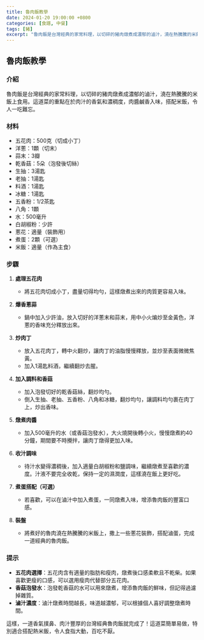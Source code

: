 ```yaml
---
title: 魯肉飯教學
date: 2024-01-20 19:00:00 +0800
categories: [食譜, 中餐]
tags: [豬] 
excerpt: "魯肉飯是台灣經典的家常料理，以切碎的豬肉燉煮成濃郁的滷汁，澆在熱騰騰的米飯上食用"
---
```


## 魯肉飯教學

### 介紹
魯肉飯是台灣經典的家常料理，以切碎的豬肉燉煮成濃郁的滷汁，澆在熱騰騰的米飯上食用。這道菜的重點在於肉汁的香氣和濃稠度，肉醬鹹香入味，搭配米飯，令人一吃難忘。

### 材料
- 五花肉：500克（切成小丁）
- 洋蔥：1顆（切末）
- 蒜末：3瓣
- 乾香菇：5朵（泡發後切絲）
- 生抽：3湯匙
- 老抽：1湯匙
- 料酒：1湯匙
- 冰糖：1湯匙
- 五香粉：1/2茶匙
- 八角：1顆
- 水：500毫升
- 白胡椒粉：少許
- 蔥花：適量（裝飾用）
- 煮蛋：2顆（可選）
- 米飯：適量（作為主食）

### 步驟

1. **處理五花肉**
   - 將五花肉切成小丁，盡量切得均勻，這樣燉煮出來的肉質更容易入味。

2. **爆香蔥蒜**
   - 鍋中加入少許油，放入切好的洋蔥末和蒜末，用中小火煸炒至金黃色，洋蔥的香味充分釋放出來。

3. **炒肉丁**
   - 放入五花肉丁，轉中火翻炒，讓肉丁的油脂慢慢釋放，並炒至表面微微焦黃。
   - 加入1湯匙料酒，繼續翻炒去腥。

4. **加入調料和香菇**
   - 加入泡發切好的乾香菇絲，翻炒均勻。
   - 倒入生抽、老抽、五香粉、八角和冰糖，翻炒均勻，讓調料均勻裹在肉丁上，炒出香味。

5. **燉煮肉醬**
   - 加入500毫升的水（或香菇泡發水），大火燒開後轉小火，慢慢燉煮約40分鐘，期間要不時攪拌，讓肉丁燉得更加入味。

6. **收汁調味**
   - 待汁水變得濃稠後，加入適量白胡椒粉和鹽調味，繼續燉煮至喜歡的濃度。汁液不要完全收乾，保持一定的濕潤度，這樣澆在飯上更好吃。

7. **煮蛋搭配（可選）**
   - 若喜歡，可以在滷汁中加入煮蛋，一同燉煮入味，增添魯肉飯的豐富口感。

8. **裝盤**
   - 將煮好的魯肉澆在熱騰騰的米飯上，撒上一些蔥花裝飾，搭配滷蛋，完成一道經典的魯肉飯。

### 提示
- **五花肉選擇**：五花肉含有適量的脂肪和瘦肉，燉煮後口感柔軟且不乾柴。如果喜歡更瘦的口感，可以選用瘦肉代替部分五花肉。
- **香菇泡發水**：泡發乾香菇的水可以用來燉煮，增添魯肉飯的鮮味，但記得過濾掉雜質。
- **滷汁濃度**：滷汁燉煮時間越長，味道越濃郁，可以根據個人喜好調整燉煮時間。

這樣，一道香氣撲鼻、肉汁豐厚的台灣經典魯肉飯就完成了！這道菜簡單易做，特別適合搭配熱米飯，令人食指大動，百吃不厭。
